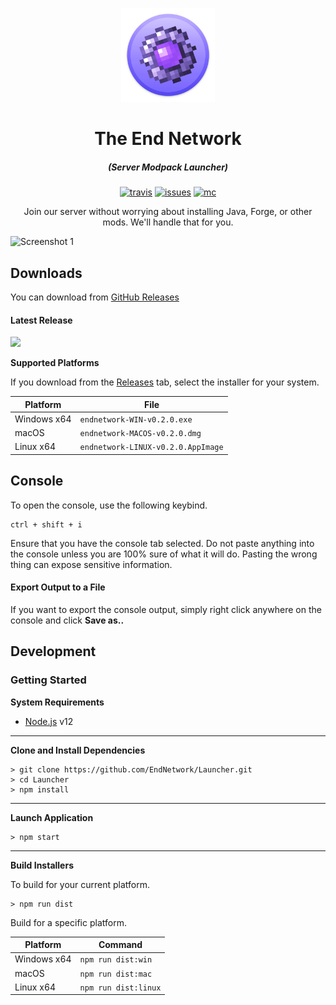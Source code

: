 <p align="center"><img src="./app/assets/images/landing.png" width="150px" height="150px" alt="aventium softworks"></p>

<h1 align="center">The End Network</h1>

<em><h5 align="center">(Server Modpack Launcher)</h5></em>

[<p align="center"><img src="https://travis-ci.com/the-End-Network/the-End-Network-Launcher.svg?branch=master" alt="travis">](https://travis-ci.com/github/the-End-Network/the-End-Network-Launcher) [<img src="https://img.shields.io/github/issues/the-End-Network/the-End-Network-Launcher" alt="issues">](https://github.com/the-End-Network/the-End-Network-Launcher/issues) [<img src="https://img.shields.io/badge/Minecraft-Yes-red" alt="mc">](https://play.theend.link)
  
 
  
<p align="center">Join our server without worrying about installing Java, Forge, or other mods. We'll handle that for you.</p>

![Screenshot 1](https://i.imgur.com/FKgJACU.png)

## Downloads

You can download from [GitHub Releases](https://github.com/EndNetwork/Launcher)

#### Latest Release

[![](https://img.shields.io/github/v/release/EndNetwork/Launcher.svg)](https://github.com/EndNetwork/Launcher)

**Supported Platforms**

If you download from the [Releases](https://github.com/EndNetwork/Launcher) tab, select the installer for your system.

| Platform | File |
| -------- | ---- |
| Windows x64 | `endnetwork-WIN-v0.2.0.exe` |
| macOS | `endnetwork-MACOS-v0.2.0.dmg` |
| Linux x64 | `endnetwork-LINUX-v0.2.0.AppImage` |

## Console

To open the console, use the following keybind.

```console
ctrl + shift + i
```

Ensure that you have the console tab selected. Do not paste anything into the console unless you are 100% sure of what it will do. Pasting the wrong thing can expose sensitive information.

#### Export Output to a File

If you want to export the console output, simply right click anywhere on the console and click **Save as..**

## Development

### Getting Started

**System Requirements**

* [Node.js][nodejs] v12

---

**Clone and Install Dependencies**

```console
> git clone https://github.com/EndNetwork/Launcher.git
> cd Launcher
> npm install
```

---

**Launch Application**

```console
> npm start
```

---

**Build Installers**

To build for your current platform.

```console
> npm run dist
```

Build for a specific platform.

| Platform    | Command              |
| ----------- | -------------------- |
| Windows x64 | `npm run dist:win`   |
| macOS       | `npm run dist:mac`   |
| Linux x64   | `npm run dist:linux` |


[nodejs]: https://nodejs.org/en/ 'Node.js'
[vscode]: https://code.visualstudio.com/ 'Visual Studio Code'
[mainprocess]: https://electronjs.org/docs/tutorial/application-architecture#main-and-renderer-processes 'Main Process'
[rendererprocess]: https://electronjs.org/docs/tutorial/application-architecture#main-and-renderer-processes 'Renderer Process'
[chromedebugger]: https://marketplace.visualstudio.com/items?itemName=msjsdiag.debugger-for-chrome 'Debugger for Chrome'
[discord]: http://discord.theend.link 'Discord'
[wiki]: https://github.com/EndNetwork/Launcher/wiki 'wiki'
